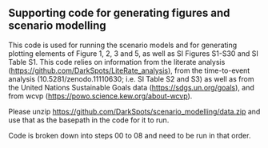 ## Supporting code for generating figures and scenario modelling

This code is used for running the scenario models and for generating plotting elements of Figure 1, 2, 3 and 5, as well as SI Figures S1-S30 and SI Table S1. This code relies on information from the literate analysis (https://github.com/DarkSpots/LiteRate_analysis), from the time-to-event analysis (10.5281/zenodo.11110630; i.e. SI Table S2 and S3) as well as from the United Nations Sustainable Goals data (https://sdgs.un.org/goals), and from wcvp (https://powo.science.kew.org/about-wcvp). 

Please unzip  https://github.com/DarkSpots/scenario_modelling/data.zip and use that as the basepath in the code for it to run.

Code is broken down into steps 00 to 08 and need to be run in that order.

